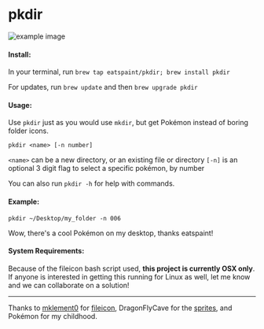 # pkdir
![example image](pkdir_example.png)
#### Install: 
In your terminal, run `brew tap eatspaint/pkdir; brew install pkdir`

For updates, run `brew update` and then `brew upgrade pkdir`
#### Usage: 
Use `pkdir` just as you would use `mkdir`, but get Pokémon instead of boring folder icons.
```
pkdir <name> [-n number]
```
`<name>` can be a new directory, or an existing file or directory
`[-n]` is an optional 3 digit flag to select a specific pokémon, by number

You can also run `pkdir -h` for help with commands.
#### Example:
```
pkdir ~/Desktop/my_folder -n 006
```
Wow, there's a cool Pokémon on my desktop, thanks eatspaint!

#### System Requirements:
Because of the fileicon bash script used, **this project is currently OSX only**. If anyone is interested in getting this running for Linux as well, let me know and we can collaborate on a solution!
***
Thanks to [mklement0](https://github.com/mklement0) for [fileicon](https://github.com/mklement0/fileicon), DragonFlyCave for the [sprites](http://www.dragonflycave.com/sprites.aspx), and Pokémon for my childhood.

